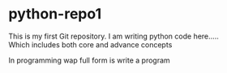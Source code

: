 # python-repo1
This is my first Git repository.
I am writing python code here.....
<br>
Which includes both core and advance concepts

In programming wap full form is write a program
